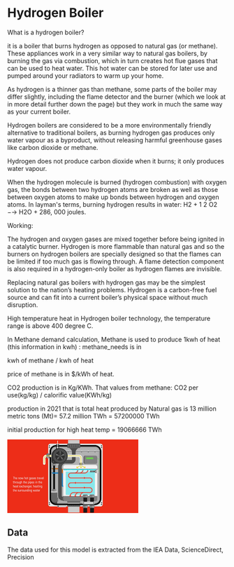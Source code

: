 # Hydrogen Boiler


What is a hydrogen boiler?

it is a boiler that burns hydrogen as opposed to natural gas (or methane). These appliances work in a very similar way to natural gas boilers, by burning the gas via combustion, which in turn creates hot flue gases that can be used to heat water. This hot water can be stored for later use and pumped around your radiators to warm up your home.

As hydrogen is a thinner gas than methane, some parts of the boiler may differ slightly, including the flame detector and the burner (which we look at in more detail further down the page) but they work in much the same way as your current boiler.

Hydrogen boilers are considered to be a more environmentally friendly alternative to traditional boilers, as burning hydrogen gas produces only water vapour as a byproduct, without releasing harmful greenhouse gases like carbon dioxide or methane. 

Hydrogen does not produce carbon dioxide when it burns; it only produces water vapour.

When the hydrogen molecule is burned (hydrogen combustion) with oxygen gas, the bonds between two hydrogen atoms are broken as well as those between oxygen atoms to make up bonds between hydrogen and oxygen atoms. In layman's terms, burning hydrogen results in water: H2 + 1 2 O2 −→ H2O + 286, 000 joules.

Working:

The hydrogen and oxygen gases are mixed together before being ignited in a catalytic burner. Hydrogen is more flammable than natural gas and so the burners on hydrogen boilers are specially designed so that the flames can be limited if too much gas is flowing through. A flame detection component is also required in a hydrogen-only boiler as hydrogen flames are invisible.

Replacing natural gas boilers with hydrogen gas may be the simplest solution to the nation’s heating problems. Hydrogen is a carbon-free fuel source and can fit into a current boiler’s physical space without much disruption.

High temperature heat in Hydrogen boiler technology, the temperature range is above 400 degree C.

In Methane demand calculation, Methane is used to produce 1kwh of heat (this information in kwh) : methane_needs is in

kwh of methane / kwh of heat


price of methane is in $/kWh of heat.


CO2 production is in Kg/KWh. That values from methane: CO2 per use(kg/kg) / calorific value(KWh/kg)


production in 2021 that is total heat produced by Natural gas is 13 million metric tons (Mt)= 57.2 million TWh = 57200000 TWh


initial production for high heat temp = 19066666 TWh



![img.png](img.png)


## Data


The data used for this model is extracted from the IEA Data, ScienceDirect, Precision


[^1]: [Capex value – IEA](https://iea.blob.core.windows.net/assets/2ceb17b8-474f-4154-aab5-4d898f735c17/IEAGHRassumptions_final.pdf)

[^2]: [Lifespan ](https://heatable.co.uk/boiler-advice/hydrogen-boilers)

[^3]: [Efficiency - IEA ](https://iea.blob.core.windows.net/assets/2ceb17b8-474f-4154-aab5-4d898f735c17/IEAGHRassumptions_final.pdf)

[^4]: [Hydrogen calorific value ](https://www.google.com/search?q=hydrogen+calorific+value+kj%2Fkg&rlz=1C1UEAD_enIN1000IN1000&oq=hydrogen+colorific+value+&gs_lcrp=EgZjaHJvbWUqCQgCEAAYDRiABDIGCAAQRRg5MgkIARAAGA0YgAQyCQgCEAAYDRiABDIJCAMQABgNGIAEMgkIBBAAGA0YgAQyCQgFEAAYDRiABDIJCAYQABgNGIAEMgkIBxAAGA0YgAQyCAgIEAAYFhgeMgoICRAAGA8YFhge0gEJMTI3MDhqMGo3qAIAsAIA&sourceid=chrome&ie=UTF-8)

[^5]: Methane demand, https://livinglaudatosi.com/hydrogen-vs-heat-pumps-educational-resource/

[^6]: [co2 captured prodiction - ScienceDirect](https://pdf.sciencedirectassets.com/277910/1-s2.0-S1876610211X00036/1-s2.0-S1876610211001068/main.pdf?X-Amz-Security-Token=IQoJb3JpZ2luX2VjEAUaCXVzLWVhc3QtMSJIMEYCIQCUi66H3VrBTb6xyGLn18jpCIItw65A6P1%2FkW%2FjVrE7zAIhAK0ywvPnEvVgX1fbRA8OcbqHqL0TYWrGtQ5PUD8eyROZKrMFCC4QBRoMMDU5MDAzNTQ2ODY1IgzkIfP0pfgKA52ndc0qkAUzGiakLN40DPDwey%2FU%2FfWQ1qBWce%2Ba%2BkdL4d7oxyhY4IdiOH%2BA2c4gLSLfvSOQwVL8z19cLYOOQ36D3v%2FVyj62GQdbBqHOerFwcg6wJ4GCidql%2B9mygUP9Llq5rEWZn4%2F5bUDCQnDHdOqOrTKnFcNpjYYBkiGd%2FD0e3cF%2Bg%2BIg9jWPZc4HE6W3EwJDZz00hzQ%2FOh4%2FPYuBu6FfsAV1wsj%2BE6LNpq%2FSkx0D1K3CVRKByrnbpjBngzEHQKCpLS1gRMezfJtOovZu5nQQj7Ly88QkGbI8DtwVwxI%2BlG2HzI2%2B%2BggZ37crUByCCbJ8Fe1WKQC7%2BEf8hc1t3inUBO7c957aCB%2BkMGBQqWCjhm3J2yFesHiT%2BLccZkgHFBrA6UZLxpnBmwSM%2F6Iz7%2BvT%2FicUw1K0d6amvrdh4SIMHkg%2Bb3UiqWe31FsMGFh%2BMbz8GfGV%2FKqmKSx%2FBrxG4DbF%2Bhh4lwigjrKdqM3doWz8cnMQgO3hYSBWpSTlbJ9hscZcFJVv7sK0p84KMNKjry6DYZo9jwpGlHhFcG%2FU2wfatdAczaWfjhyH46Vh2p%2FXQeJaTHsnzcuKQu%2BWscUFf1iPc3XnNOFLThKAQZ2Xm6zJTIO6veNBUs48yg2KiCRLwYjHfKfl9zpx2dZrD4VaqlBI6eAnDRXqOjpp3hillYc3u9%2BF1UxIIRl12oHYCwEK0ZEwWyJNBv00YuAJcgsBfdo8%2BM3zudWft0KdxXBuEPn8RF6xPtTJFv89vM5NflsTg6%2BejzBjL6XLNwA854IOnZ3eyDvCWwpcaUkdBm%2F8jtTXVJTpwAll85FnVQg5xGd6RV%2BSMwLAgLDMnG%2FvHH%2BdlU7sxekyqVeFA88BrmTJRUlBozqJbVcITzDyytmpBjqwAXB5dkkY1eZbEeSNj67F9GfFLb7hbT7tqYWZ5Szot4u0K5IQH393LiZqbg1O9uaGvtAskvMZIfu%2FdS5mdt%2FYPgf4hpYazTo5dSAI67fCNvBQyj6UeGVKVH5U41crl5GSALufhDs6yf9TsEXMNW6DgU7DUGw7vnscz79S93FnxJhonhood4LIHefhZFLd%2BgSJ7IaKvSxkKF4UkBA%2F8EQEAaIfYk89gJu29YqCQVy36mNn&X-Amz-Algorithm=AWS4-HMAC-SHA256&X-Amz-Date=20231023T131231Z&X-Amz-SignedHeaders=host&X-Amz-Expires=300&X-Amz-Credential=ASIAQ3PHCVTYSWNP35JB%2F20231023%2Fus-east-1%2Fs3%2Faws4_request&X-Amz-Signature=0cb9cbc9090430e18f013f76a7ca55a07307408b9c2793ee047c2331082b80c1&hash=d533087c739f70b2638246e53a35b75f3f322b72886f09435b3b3a39371e9e77&host=68042c943591013ac2b2430a89b270f6af2c76d8dfd086a07176afe7c76c2c61&pii=S1876610211001068&tid=spdf-aea0f009-0421-4850-ac55-309a65cf06c0&sid=bf477a3b6856d342ee2be2c696267d6598edgxrqb&type=client&tsoh=d3d3LnNjaWVuY2VkaXJlY3QuY29t&ua=13085c5407045402520208&rr=81aa3b6bfdbb3c0c&cc=in)
   
[^7]: Initial production, https://www2.deloitte.com/content/dam/Deloitte/us/Documents/Advisory/us-advisory-assessment-of-green-hydrogen-for-industrial-heat.pdf

[^8]: About Hydrogen boiler, https://www.worcester-bosch.co.uk/hydrogen

[^9]: About Hydrogen boiler & its working, https://precisionheating.ie/hydrogen-boilers/hydrogen-boilers-how-they-work-and-whether-you-need-one/#:~:text=What%20is%20a%20hydrogen%20boiler,be%20used%20to%20heat%20water.

[^10]: About Hydrogen boiler, results https://www.google.com/search?q=co2+emission+in+hydrogen+boiler&sca_esv=576745885&rlz=1C1UEAD_enIN1000IN1000&sxsrf=AM9HkKnG6z7z945EE7G-nx-TVufdXr14qw%3A1698304528613&ei=EBI6Zd2HJZDQ-QbCh6s4&ved=0ahUKEwjdz5exlZOCAxUQaN4KHcLDCgcQ4dUDCBA&uact=5&oq=co2+emission+in+hydrogen+boiler&gs_lp=Egxnd3Mtd2l6LXNlcnAiH2NvMiBlbWlzc2lvbiBpbiBoeWRyb2dlbiBib2lsZXIyBRAAGKIEMgUQABiiBDIFEAAYogRI5k1QlwZYsTlwAXgAkAEAmAG8AaABzAuqAQMwLjm4AQPIAQD4AQHCAgsQABiKBRiGAxiwA8ICChAhGKABGMMEGAriAwQYASBBiAYBkAYD&sclient=gws-wiz-serp

[^11]: combustion reaction: https://www.google.com/search?q=combusion+of+which+of+the+following+gas+in+hydrogen+boiler&sca_esv=576723421&rlz=1C1UEAD_enIN1000IN1000&sxsrf=AM9HkKm034-D8bGKbFhIznUgWAa2D3zjBQ%3A1698294629056&ei=Zes5ZamLA9rOseMP57WguAw&oq=combusion+of++which+gas+in+hydrogen+boiler&gs_lp=Egxnd3Mtd2l6LXNlcnAiKmNvbWJ1c2lvbiBvZiAgd2hpY2ggZ2FzIGluIGh5ZHJvZ2VuIGJvaWxlcioCCAAyChAhGKABGMMEGAoyChAhGKABGMMEGApIjkJQnA1Y0yRwAXgBkAEAmAGvAaABygiqAQMwLje4AQHIAQD4AQHCAgoQABhHGNYEGLADwgIFEAAYogTCAggQABiJBRiiBOIDBBgAIEGIBgGQBgg&sclient=gws-wiz-serp                             


